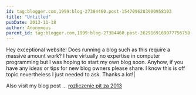 ```yaml
---
id: tag:blogger.com,1999:blog-27384460.post-1547096283900958103
title: "Untitled"
pubDate: 2013-11-18
author: Anonymous
parent_id: tag:blogger.com,1999:blog-27384460.post-2629169169077756758
---
```


Hey exceptional website! Does running a blog such as this require a massive amount 
work? I have virtually no expertise in computer programming but I was 
hoping to start my own blog soon. Anyhow, if you have any ideas or tips for new blog 
owners please share. I know this is off topic nevertheless I 
just needed to ask. Thanks a lot!|

Also visit my blog post ... [rozliczenie pit za 2013](http://Wiki.polistecnologia.com.br/index.php/Do_kiedy_pit_2013)